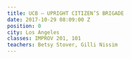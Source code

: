 ```yaml
---
title: UCB – UPRIGHT CITIZEN’S BRIGADE
date: 2017-10-29 08:09:00 Z
position: 0
city: Los Angeles
classes: IMPROV 201, 101
teachers: Betsy Stover, Gilli Nissim
---
```


